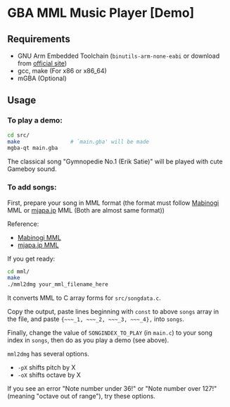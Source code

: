 # GBA MML Music Player \[Demo\]

## Requirements

- GNU Arm Embedded Toolchain (`binutils-arm-none-eabi` or download from [official site](https://developer.arm.com/tools-and-software/open-source-software/developer-tools/gnu-toolchain/gnu-rm/downloads))
- gcc, make (For x86 or x86_64)
- mGBA (Optional)

## Usage

### To play a demo:

```sh
cd src/
make                # `main.gba' will be made
mgba-qt main.gba
```

The classical song "Gymnopedie No.1 (Erik Satie)" will be played with cute Gameboy sound.

### To add songs:

First, prepare your song in MML format
(the format must follow
[Mabinogi](https://mabinogi.nexon.co.jp/) MML
or
[mjapa.jp](https://music-school.mjapa.jp/) MML (Both are almost same format))

Reference:

- [Mabinogi MML](https://wikiwiki.jp/mabinogi/%E9%9F%B3%E6%A5%BD/MML)
- [mjapa.jp MML](https://music-school.mjapa.jp/mml_to_midi_converter.html#mml_image)

If you get ready:

```sh
cd mml/
make
./mml2dmg your_mml_filename_here
```

It converts MML to C array forms for `src/songdata.c`.

Copy the output, paste lines beginning with `const` to above `songs` array in the file,
and paste `{~~~_1, ~~~_2, ~~~_3, ~~~_4},` into `songs`.

Finally, change the value of `SONGINDEX_TO_PLAY` (in `main.c`) to your song index in `songs`,
then do as you play a demo (see above).

`mml2dmg` has several options.

- `-pX` shifts pitch by X
- `-oX` shifts octave by X
<!-- - `-vX` tells converter the velocity scale mode (X=w for SMW MML (256), =m for Mabinogi (16)) (Not implemented yet) -->

If you see an error "Note number under 36!" or "Note number over 127!" (meaning "octave out of range"),
try these options.
